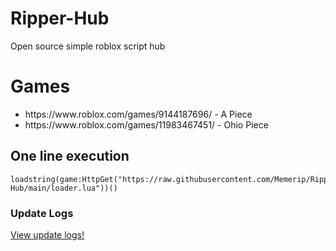 # Ripper-Hub
Open source simple roblox script hub

# Games

<ul>
  <li>https://www.roblox.com/games/9144187696/ - A Piece</li>
  <li>https://www.roblox.com/games/11983467451/ - Ohio Piece</li>
</ul>

## One line execution

```
loadstring(game:HttpGet("https://raw.githubusercontent.com/Memerip/Ripper-Hub/main/loader.lua"))()
```

### Update Logs

<a href="https://github.com/Memerip/Ripper-Hub/blob/main/Updates.md">View update logs!</a>
